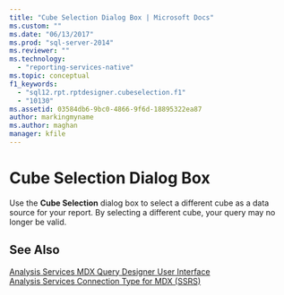 ```yaml
---
title: "Cube Selection Dialog Box | Microsoft Docs"
ms.custom: ""
ms.date: "06/13/2017"
ms.prod: "sql-server-2014"
ms.reviewer: ""
ms.technology: 
  - "reporting-services-native"
ms.topic: conceptual
f1_keywords: 
  - "sql12.rpt.rptdesigner.cubeselection.f1"
  - "10130"
ms.assetid: 03584db6-9bc0-4866-9f6d-18895322ea87
author: markingmyname
ms.author: maghan
manager: kfile
---
```

# Cube Selection Dialog Box
  Use the **Cube Selection** dialog box to select a different cube as a data source for your report. By selecting a different cube, your query may no longer be valid.  
  
## See Also  
 [Analysis Services MDX Query Designer User Interface](report-data/analysis-services-mdx-query-designer-user-interface.md)   
 [Analysis Services Connection Type for MDX &#40;SSRS&#41;](report-data/analysis-services-connection-type-for-mdx-ssrs.md)  
  
  
